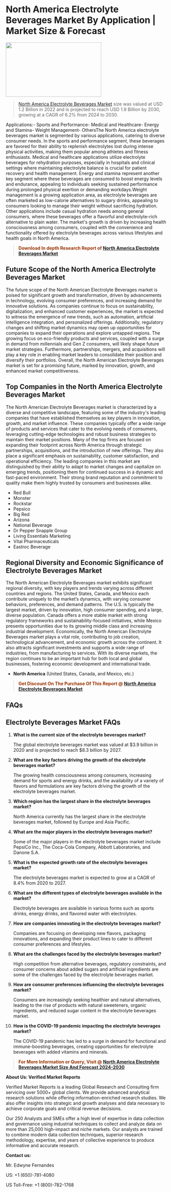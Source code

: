 <p><h1>North America Electrolyte Beverages Market By Application | Market Size & Forecast</h1><p><img class="aligncenter size-medium wp-image-105565" src="https://ffe5etoiles.com/wp-content/uploads/2025/01/MST7-300x171.png" alt="" width="300" height="171" /></p><blockquote><p><a href="https://www.verifiedmarketreports.com/download-sample/?rid=613034&utm_source=Github-NA&utm_medium=389" target="_blank">North America Electrolyte Beverages Market</a> size was valued at USD 1.2 Billion in 2022 and is projected to reach USD 1.9 Billion by 2030, growing at a CAGR of 6.2% from 2024 to 2030.</p></blockquote>Applications:- Sports and Performance- Medical and Healthcare- Energy and Stamina- Weight Management- OthersThe North America electrolyte beverages market is segmented by various applications, catering to diverse consumer needs. In the sports and performance segment, these beverages are favored for their ability to replenish electrolytes lost during intense physical activities, making them popular among athletes and fitness enthusiasts. Medical and healthcare applications utilize electrolyte beverages for rehydration purposes, especially in hospitals and clinical settings where maintaining electrolyte balance is crucial for patient recovery and health management. Energy and stamina represent another key segment where these beverages are consumed to boost energy levels and endurance, appealing to individuals seeking sustained performance during prolonged physical exertion or demanding workdays.Weight management is a growing application area, as electrolyte beverages are often marketed as low-calorie alternatives to sugary drinks, appealing to consumers looking to manage their weight without sacrificing hydration. Other applications include casual hydration needs among general consumers, where these beverages offer a flavorful and electrolyte-rich alternative to plain water. The market's growth is driven by increasing health consciousness among consumers, coupled with the convenience and functionality offered by electrolyte beverages across various lifestyles and health goals in North America.</p><blockquote><p><span style="color: #993300;"><strong>Download In depth Research Report of <a href="https://www.verifiedmarketreports.com/download-sample/?rid=613034&utm_source=Github-NA&utm_medium=389">North America Electrolyte Beverages Market</a></strong></span></p></blockquote><h2>Future Scope of the North America Electrolyte Beverages Market</h2><p>The future scope of the North American Electrolyte Beverages market is poised for significant growth and transformation, driven by advancements in technology, evolving consumer preferences, and increasing demand for innovative solutions. As companies continue to focus on sustainability, digitalization, and enhanced customer experiences, the market is expected to witness the emergence of new trends, such as automation, artificial intelligence integration, and personalized offerings. Additionally, regulatory changes and shifting market dynamics may open up opportunities for companies to expand their operations and explore untapped regions. The growing focus on eco-friendly products and services, coupled with a surge in demand from millennials and Gen Z consumers, will likely shape future market strategies. Furthermore, partnerships, mergers, and acquisitions will play a key role in enabling market leaders to consolidate their position and diversify their portfolios. Overall, the North American Electrolyte Beverages market is set for a promising future, marked by innovation, growth, and enhanced market competitiveness.</p><h2>Top Companies in the North America Electrolyte Beverages Market</h2><p>The North American Electrolyte Beverages market is characterized by a diverse and competitive landscape, featuring some of the industry's leading companies that have established themselves as key players in innovation, growth, and market influence. These companies typically offer a wide range of products and services that cater to the evolving needs of consumers, leveraging cutting-edge technologies and robust business strategies to maintain their market positions. Many of the top firms are focused on expanding their footprint across North America through strategic partnerships, acquisitions, and the introduction of new offerings. They also place a significant emphasis on sustainability, customer satisfaction, and operational efficiency. The leading companies in this market are distinguished by their ability to adapt to market changes and capitalize on emerging trends, positioning them for continued success in a dynamic and fast-paced environment. Their strong brand reputation and commitment to quality make them highly trusted by consumers and businesses alike.</p><p><ul><li>Red Bull </li><li> Monster </li><li> Rockstar </li><li> Pepsico </li><li> Big Red </li><li> Arizona </li><li> National Beverage </li><li> Dr Pepper Snapple Group </li><li> Living Essentials Marketing </li><li> Vital Pharmaceuticals </li><li> Eastroc Beverage</li></ul></p><h2>Regional Diversity and Economic Significance of Electrolyte Beverages Market</h2><p>The North American Electrolyte Beverages market exhibits significant regional diversity, with key players and trends varying across different countries and regions. The United States, Canada, and Mexico each contribute uniquely to the market’s dynamics, with varying consumer behaviors, preferences, and demand patterns. The U.S. is typically the largest market, driven by innovation, high consumer spending, and a large, diverse population. Canada offers a more stable market with strong regulatory frameworks and sustainability-focused initiatives, while Mexico presents opportunities due to its growing middle class and increasing industrial development. Economically, the North American Electrolyte Beverages market plays a vital role, contributing to job creation, technological advancement, and economic growth across the continent. It also attracts significant investments and supports a wide range of industries, from manufacturing to services. With its diverse markets, the region continues to be an important hub for both local and global businesses, fostering economic development and international trade.</p><ul> <li><strong>North America</strong> (United States, Canada, and Mexico, etc.)</li></ul><blockquote><p><span style="color: #993300;"><strong>Get Discount On The Purchase Of This Report @ <a href="https://www.verifiedmarketreports.com/ask-for-discount/?rid=613034&utm_source=Github-NA&utm_medium=389">North America Electrolyte Beverages Market</a></strong></span></p></blockquote><h2>FAQs</h2><p> <h2>Electrolyte Beverages Market FAQs</h1> <ol> <li> <strong>What is the current size of the electrolyte beverages market?</div><div></strong> <p>The global electrolyte beverages market was valued at $3.9 billion in 2020 and is projected to reach $8.3 billion by 2027.</p> </li> <li> <strong>What are the key factors driving the growth of the electrolyte beverages market?</div><div></strong> <p>The growing health consciousness among consumers, increasing demand for sports and energy drinks, and the availability of a variety of flavors and formulations are key factors driving the growth of the electrolyte beverages market.</p> </li> <li> <strong>Which region has the largest share in the electrolyte beverages market?</div><div></strong> <p>North America currently has the largest share in the electrolyte beverages market, followed by Europe and Asia Pacific.</p> </li> <li> <strong>What are the major players in the electrolyte beverages market?</div><div></strong> <p>Some of the major players in the electrolyte beverages market include PepsiCo Inc., The Coca-Cola Company, Abbott Laboratories, and Danone S.A.</p> </li> <li> <strong>What is the expected growth rate of the electrolyte beverages market?</div><div></strong> <p>The electrolyte beverages market is expected to grow at a CAGR of 8.4% from 2020 to 2027.</p> </li> <li> <strong>What are the different types of electrolyte beverages available in the market?</div><div></strong> <p>Electrolyte beverages are available in various forms such as sports drinks, energy drinks, and flavored water with electrolytes.</p> </li> <li> <strong>How are companies innovating in the electrolyte beverages market?</div><div></strong> <p>Companies are focusing on developing new flavors, packaging innovations, and expanding their product lines to cater to different consumer preferences and lifestyles.</p> </li> <li> <strong>What are the challenges faced by the electrolyte beverages market?</div><div></strong> <p>High competition from alternative beverages, regulatory constraints, and consumer concerns about added sugars and artificial ingredients are some of the challenges faced by the electrolyte beverages market.</p> </li> <li> <strong>How are consumer preferences influencing the electrolyte beverages market?</div><div></strong> <p>Consumers are increasingly seeking healthier and natural alternatives, leading to the rise of products with natural sweeteners, organic ingredients, and reduced sugar content in the electrolyte beverages market.</p> </li> <li> <strong>How is the COVID-19 pandemic impacting the electrolyte beverages market?</div><div></strong> <p>The COVID-19 pandemic has led to a surge in demand for functional and immune-boosting beverages, creating opportunities for electrolyte beverages with added vitamins and minerals.</p> </li> </ol></body></html></p><blockquote><p><span style="color: #993300;"><strong>For More Information or Query, Visit @ <a href="https://www.verifiedmarketreports.com/product/electrolyte-beverages-market/">North America Electrolyte Beverages Market Size And Forecast 2024-2030</a></strong></span></p></blockquote><p><strong>About Us: Verified Market Reports</strong></p><p>Verified Market Reports is a leading Global Research and Consulting firm servicing over 5000+ global clients. We provide advanced analytical research solutions while offering information-enriched research studies. We also offer insights into strategic and growth analyses and data necessary to achieve corporate goals and critical revenue decisions.</p><p>Our 250 Analysts and SMEs offer a high level of expertise in data collection and governance using industrial techniques to collect and analyze data on more than 25,000 high-impact and niche markets. Our analysts are trained to combine modern data collection techniques, superior research methodology, expertise, and years of collective experience to produce informative and accurate research.</p><p><strong>Contact us:</strong></p><p>Mr. Edwyne Fernandes</p><p>US: +1 (650)-781-4080</p><p>US Toll-Free: +1 (800)-782-1768</p>
